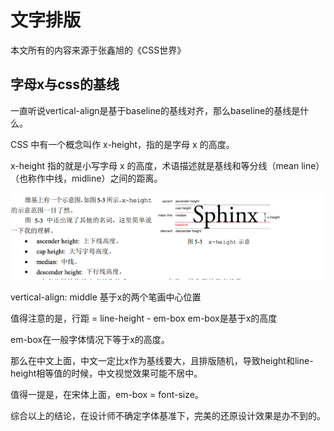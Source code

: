 # 文字排版

本文所有的内容来源于张鑫旭的《CSS世界》

## 字母x与css的基线

一直听说vertical-align是基于baseline的基线对齐，那么baseline的基线是什么。

CSS 中有一个概念叫作 x-height，指的是字母 x 的高度。

x-height 指的就是小写字母 x 的高度，术语描述就是基线和等分线（mean line）（也称作中线，midline）之间的距离。

![x-height](/study/imgs/x-height.png)

vertical-align: middle 基于x的两个笔画中心位置

值得注意的是，行距 = line-height - em-box    em-box是基于x的高度

em-box在一般字体情况下等于x的高度。

那么在中文上面，中文一定比x作为基线要大，且排版随机，导致height和line-height相等值的时候，中文视觉效果可能不居中。

值得一提是，在宋体上面，em-box = font-size。

综合以上的结论，在设计师不确定字体基准下，完美的还原设计效果是办不到的。







